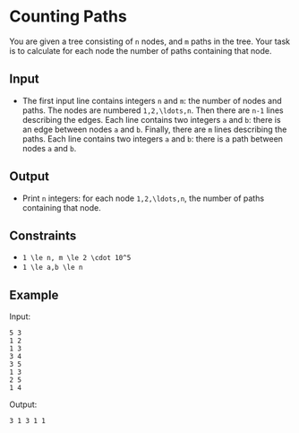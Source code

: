 # Counting Paths 

You are given a tree consisting of ```n``` nodes, and ```m``` paths in the tree.
Your task is to calculate for each node the number of paths containing that node.
## Input
- The first input line contains integers ```n``` and ```m```: the number of nodes and paths. The nodes are numbered ```1,2,\ldots,n```.
Then there are ```n-1``` lines describing the edges. Each line contains two integers ```a``` and ```b```: there is an edge between nodes ```a``` and ```b```.
Finally, there are ```m``` lines describing the paths. Each line contains two integers ```a``` and ```b```: there is a path between nodes ```a``` and ```b```.
## Output
- Print ```n``` integers: for each node ```1,2,\ldots,n```, the number of paths containing that node.
## Constraints

- ```1 \le n, m \le 2 \cdot 10^5```
- ```1 \le a,b \le n```

## Example
Input:
```
5 3
1 2
1 3
3 4
3 5
1 3
2 5
1 4
```

Output:
```
3 1 3 1 1
```
